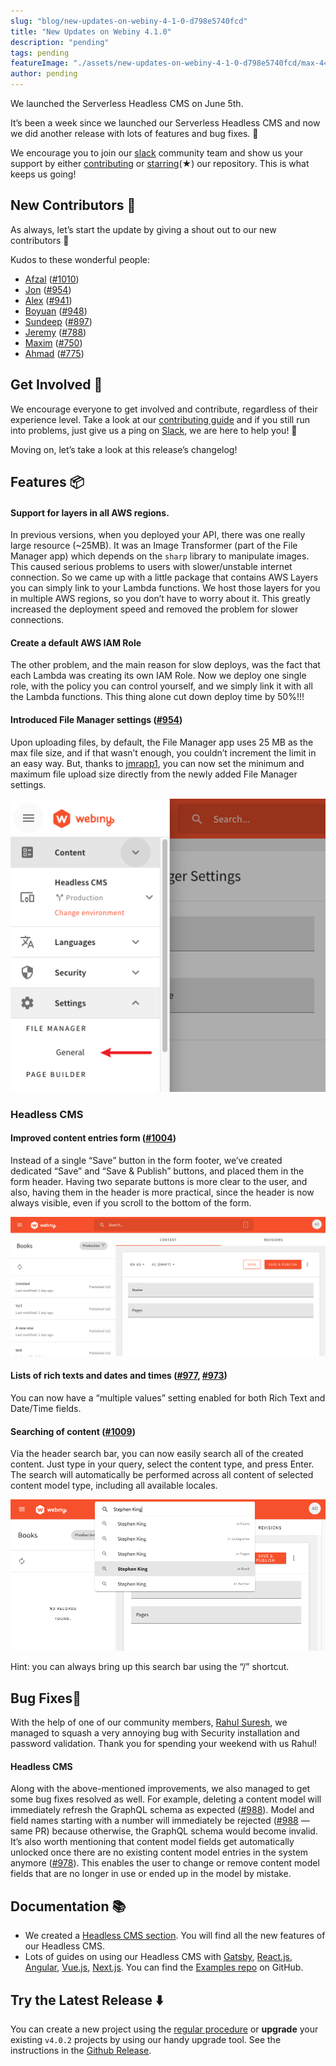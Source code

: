 ```yaml
---
slug: "blog/new-updates-on-webiny-4-1-0-d798e5740fcd"
title: "New Updates on Webiny 4.1.0"
description: "pending"
tags: pending
featureImage: "./assets/new-updates-on-webiny-4-1-0-d798e5740fcd/max-4480-1n_096it1ZRK4TQAhHxeqRw.png"
author: pending
---
```



We launched the Serverless Headless CMS on June 5th.

It’s been a week since we launched our Serverless Headless CMS and now we did another release with lots of features and bug fixes. 🚀

We encourage you to join our [slack](https://webiny.com/slack) community team and show us your support by either [contributing](https://github.com/webiny/webiny-js/blob/master/docs/CONTRIBUTING.md) or [starring](https://github.com/webiny/webiny-js/stargazers)(★) our repository. This is what keeps us going!

## **New Contributors 👥**

As always, let’s start the update by giving a shout out to our new contributors 👏

Kudos to these wonderful people:

* [Afzal](https://github.com/afzalsayed96) ([#1010](https://github.com/webiny/webiny-js/pull/1010))
* [Jon](https://github.com/jmrapp1) ([#954](https://github.com/webiny/webiny-js/pull/954))
* [Alex](https://github.com/asashay) ([#941](https://github.com/webiny/webiny-js/pull/941))
* [Boyuan](https://github.com/boyuan459) ([#948](https://github.com/webiny/webiny-js/pull/948))
* [Sundeep](https://github.com/sunguru98?tab=overview&amp;from=2020-03-01&amp;to=2020-03-31) ([#897](https://github.com/webiny/webiny-js/pull/897))
* [Jeremy](https://github.com/Jeremytijal) ([#788](https://github.com/webiny/webiny-js/pull/788))
* [Maxim](https://github.com/Arvisix) ([#750](https://github.com/webiny/webiny-js/pull/750))
* [Ahmad](https://github.com/ahmad-reza619) ([#775](https://github.com/webiny/webiny-js/pull/775))

## **Get Involved 🤝**

We encourage everyone to get involved and contribute, regardless of their experience level. Take a look at our [contributing guide](https://github.com/webiny/webiny-js/blob/master/docs/CONTRIBUTING.md) and if you still run into problems, just give us a ping on [Slack](https://www.webiny.com/slack), we are here to help you! 🚀

Moving on, let’s take a look at this release’s changelog!

## **Features 📦**

#### Support for layers in all AWS regions.

In previous versions, when you deployed your API, there was one really large resource (~25MB). It was an Image Transformer (part of the File Manager app) which depends on the `sharp` library to manipulate images. This caused serious problems to users with slower/unstable internet connection. So we came up with a little package that contains AWS Layers you can simply link to your Lambda functions. We host those layers for you in multiple AWS regions, so you don’t have to worry about it. This greatly increased the deployment speed and removed the problem for slower connections.

#### Create a default AWS IAM Role

The other problem, and the main reason for slow deploys, was the fact that each Lambda was creating its own IAM Role. Now we deploy one single role, with the policy you can control yourself, and we simply link it with all the Lambda functions. This thing alone cut down deploy time by 50%!!!

#### Introduced File Manager settings (**[#954](https://github.com/webiny/webiny-js/pull/954)**)

Upon uploading files, by default, the File Manager app uses 25 MB as the max file size, and if that wasn’t enough, you couldn’t increment the limit in an easy way. But, thanks to [jmrapp1](https://github.com/jmrapp1), you can now set the minimum and maximum file upload size directly from the newly added File Manager settings.

![](./assets/new-updates-on-webiny-4-1-0-d798e5740fcd/max-1012-08pENajsr8PoDwVWT.png)

### **Headless CMS**

#### Improved content entries form (**[#1004](https://github.com/webiny/webiny-js/issues/966)**)

Instead of a single “Save” button in the form footer, we’ve created dedicated “Save” and “Save & Publish” buttons, and placed them in the form header. Having two separate buttons is more clear to the user, and also, having them in the header is more practical, since the header is now always visible, even if you scroll to the bottom of the form.

![](./assets/new-updates-on-webiny-4-1-0-d798e5740fcd/max-2480-0BLwPrahF9NxJ5AYD.png)

#### Lists of rich texts and dates and times (**[#977](https://github.com/webiny/webiny-js/pull/977), [#973](https://github.com/webiny/webiny-js/pull/973)**)

You can now have a “multiple values” setting enabled for both Rich Text and Date/Time fields.

#### Searching of content (**[#1009](https://github.com/webiny/webiny-js/pull/1009)**)

Via the header search bar, you can now easily search all of the created content. Just type in your query, select the content type, and press Enter. The search will automatically be performed across all content of selected content model type, including all available locales.

![](./assets/new-updates-on-webiny-4-1-0-d798e5740fcd/max-2006-0r9_nv_ub66cBCPZB.png)

Hint: you can always bring up this search bar using the “/” shortcut.

## Bug Fixes🐞

With the help of one of our community members, [Rahul Suresh](https://www.linkedin.com/in/rahulsuresh98/), we managed to squash a very annoying bug with Security installation and password validation. Thank you for spending your weekend with us Rahul!

#### Headless CMS

Along with the above-mentioned improvements, we also managed to get some bug fixes resolved as well. For example, deleting a content model will immediately refresh the GraphQL schema as expected ([#988](https://github.com/webiny/webiny-js/pull/988)). Model and field names starting with a number will immediately be rejected ([#988](https://github.com/webiny/webiny-js/pull/988) — same PR) because otherwise, the GraphQL schema would become invalid. It’s also worth mentioning that content model fields get automatically unlocked once there are no existing content model entries in the system anymore ([#978](https://github.com/webiny/webiny-js/pull/978)). This enables the user to change or remove content model fields that are no longer in use or ended up in the model by mistake.

## Documentation 📚

* We created a [Headless CMS section](https://docs.webiny.com/docs/webiny-apps/headless-cms/features/content-modeling). You will find all the new features of our Headless CMS.
* Lots of guides on using our Headless CMS with [Gatsby](https://docs.webiny.com/docs/guides/headless-gatsby-tutorial), [React.js](https://docs.webiny.com/docs/guides/headless-react-tutorial), [Angular](https://docs.webiny.com/docs/guides/headless-angular-tutorial), [Vue.js](https://docs.webiny.com/docs/guides/headless-vuejs-tutorial), [Next.js](https://docs.webiny.com/docs/guides/headless-nextjs-tutorial). You can find the [Examples repo](https://github.com/webiny/webiny-examples) on GitHub.

## Try the Latest Release ⬇️

You can create a new project using the [regular procedure](https://docs.webiny.com/docs/get-started/quick-start) or **upgrade** your existing `v4.0.2` projects by using our handy upgrade tool. See the instructions in the [Github Release](https://github.com/webiny/webiny-js/releases/tag/v4.1.0).